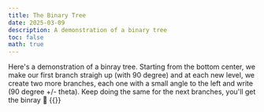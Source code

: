 ```yaml
---
title: The Binary Tree
date: 2025-03-09
description: A demonstration of a binary tree
toc: false
math: true
---
```


Here's a demonstration of a binray tree. Starting from the bottom center, we make our first branch straigh up (with 90 degree) and at each new level, we create two more branches, each one with a small angle to the left and write (90 degree +/- theta). Keep doing the same for the next branches, you'll get the binray :deciduous_tree:
{{<binary-tree>}}

